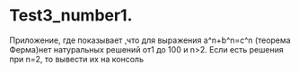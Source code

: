 # Test3_number1. 
Приложение, где показывает ,что для выражения a^n+b^n=c^n (теорема Ферма)нет натуральных решений от1 до 100 и n>2. Если есть решения при n=2,
то вывести их на консоль
